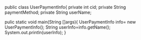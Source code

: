 public class UserPaymentInfo{
private int cid;
private String paymentMethod;
private String userName;

pulic static void main(String []args){
UserPaymentInfo info= new UserPaymentInfo();
String userInfo=info.getName();
System.out.println(userInfo);
}
